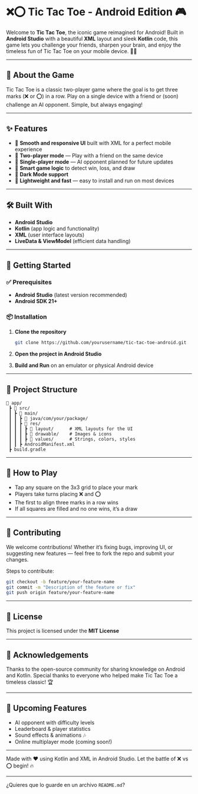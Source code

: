 # ❌⭕ Tic Tac Toe - Android Edition 🎮

Welcome to **Tic Tac Toe**, the iconic game reimagined for Android! Built in **Android Studio** with a beautiful **XML** layout and sleek **Kotlin** code, this game lets you challenge your friends, sharpen your brain, and enjoy the timeless fun of Tic Tac Toe on your mobile device. 📱🎉

---

## 🧠 About the Game

Tic Tac Toe is a classic two-player game where the goal is to get three marks (❌ or ⭕) in a row. Play on a single device with a friend or (soon) challenge an AI opponent. Simple, but always engaging!

---

## ✨ Features

* 🎨 **Smooth and responsive UI** built with XML for a perfect mobile experience
* 👥 **Two-player mode** — Play with a friend on the same device
* 🤖 **Single-player mode** — AI opponent planned for future updates
* 🧠 **Smart game logic** to detect win, loss, and draw
* 🌙 **Dark Mode support**
* 💾 **Lightweight and fast** — easy to install and run on most devices

---

## 🛠️ Built With

* **Android Studio**
* **Kotlin** (app logic and functionality)
* **XML** (user interface layouts)
* **LiveData & ViewModel** (efficient data handling)

---

## 🚀 Getting Started

### ✅ Prerequisites

* **Android Studio** (latest version recommended)
* **Android SDK 21+**

### 📦 Installation

1. **Clone the repository**

   ```bash
   git clone https://github.com/yourusername/tic-tac-toe-android.git
   ```
2. **Open the project in Android Studio**
3. **Build and Run** on an emulator or physical Android device

---

## 📂 Project Structure

```
📁 app/
 ┣ 📁 src/
 ┃ ┣ 📁 main/
 ┃ ┃ ┣ 📁 java/com/your/package/
 ┃ ┃ ┣ 📁 res/
 ┃ ┃ ┃ ┣ 📁 layout/      # XML layouts for the UI
 ┃ ┃ ┃ ┣ 📁 drawable/    # Images & icons
 ┃ ┃ ┃ ┣ 📁 values/      # Strings, colors, styles
 ┃ ┃ ┣ AndroidManifest.xml
 ┣ build.gradle
```

---

## 🧪 How to Play

* Tap any square on the 3x3 grid to place your mark
* Players take turns placing ❌ and ⭕
* The first to align three marks in a row wins
* If all squares are filled and no one wins, it’s a draw

---

## 🙌 Contributing

We welcome contributions! Whether it’s fixing bugs, improving UI, or suggesting new features — feel free to fork the repo and submit your changes.

Steps to contribute:

```bash
git checkout -b feature/your-feature-name
git commit -m "Description of the feature or fix"
git push origin feature/your-feature-name
```

---

## 📜 License

This project is licensed under the **MIT License**

---

## 🎉 Acknowledgements

Thanks to the open-source community for sharing knowledge on Android and Kotlin.
Special thanks to everyone who helped make Tic Tac Toe a timeless classic! 🏆

---

## 🤖 Upcoming Features

* AI opponent with difficulty levels
* Leaderboard & player statistics
* Sound effects & animations 🎶
* Online multiplayer mode (coming soon!)

---

Made with ❤️ using Kotlin and XML in Android Studio.
Let the battle of ❌ vs ⭕ begin! 🔥

---

¿Quieres que lo guarde en un archivo `README.md`?

